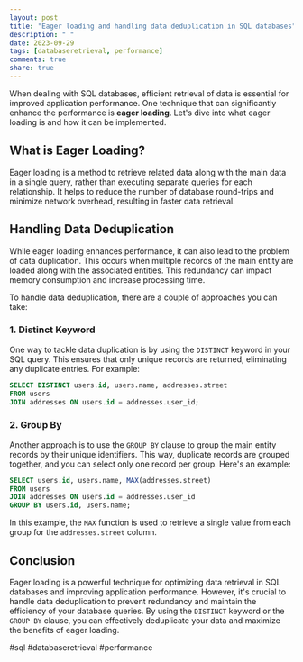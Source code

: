 ```yaml
---
layout: post
title: "Eager loading and handling data deduplication in SQL databases"
description: " "
date: 2023-09-29
tags: [databaseretrieval, performance]
comments: true
share: true
---
```


When dealing with SQL databases, efficient retrieval of data is essential for improved application performance. One technique that can significantly enhance the performance is **eager loading**. Let's dive into what eager loading is and how it can be implemented.

## What is Eager Loading?

Eager loading is a method to retrieve related data along with the main data in a single query, rather than executing separate queries for each relationship. It helps to reduce the number of database round-trips and minimize network overhead, resulting in faster data retrieval.

## Handling Data Deduplication

While eager loading enhances performance, it can also lead to the problem of data duplication. This occurs when multiple records of the main entity are loaded along with the associated entities. This redundancy can impact memory consumption and increase processing time.

To handle data deduplication, there are a couple of approaches you can take:

### 1. Distinct Keyword

One way to tackle data duplication is by using the `DISTINCT` keyword in your SQL query. This ensures that only unique records are returned, eliminating any duplicate entries. For example:

```sql
SELECT DISTINCT users.id, users.name, addresses.street
FROM users
JOIN addresses ON users.id = addresses.user_id;
```

### 2. Group By

Another approach is to use the `GROUP BY` clause to group the main entity records by their unique identifiers. This way, duplicate records are grouped together, and you can select only one record per group. Here's an example:

```sql
SELECT users.id, users.name, MAX(addresses.street)
FROM users
JOIN addresses ON users.id = addresses.user_id
GROUP BY users.id, users.name;
```

In this example, the `MAX` function is used to retrieve a single value from each group for the `addresses.street` column.

## Conclusion

Eager loading is a powerful technique for optimizing data retrieval in SQL databases and improving application performance. However, it's crucial to handle data deduplication to prevent redundancy and maintain the efficiency of your database queries. By using the `DISTINCT` keyword or the `GROUP BY` clause, you can effectively deduplicate your data and maximize the benefits of eager loading.

#sql #databaseretrieval #performance